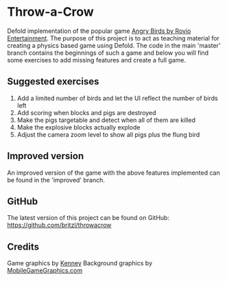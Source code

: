 # Throw-a-Crow
Defold implementation of the popular game [Angry Birds by Rovio Entertainment](https://www.angrybirds.com/). The purpose of this project is to act as teaching material for creating a physics based game using Defold. The code in the main 'master' branch contains the beginnings of such a game and below you will find some exercises to add missing features and create a full game.

## Suggested exercises
1. Add a limited number of birds and let the UI reflect the number of birds left
2. Add scoring when blocks and pigs are destroyed
3. Make the pigs targetable and detect when all of them are killed
4. Make the explosive blocks actually explode
5. Adjust the camera zoom level to show all pigs plus the flung bird

## Improved version
An improved version of the game with the above features implemented can be found in the 'improved' branch.

## GitHub
The latest version of this project can be found on GitHub: https://github.com/britzl/throwacrow

## Credits
Game graphics by [Kenney](http://www.kenney.com)
Background graphics by [MobileGameGraphics.com](http://www.mobilegamegraphics.com)

